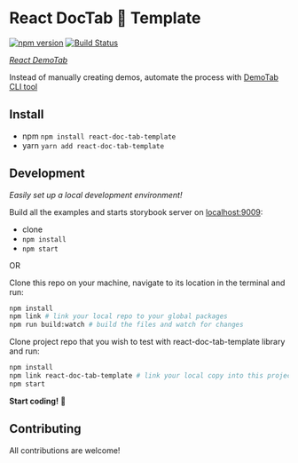 # React DocTab 📑 Template

[![npm version][npm-badge]][npm-url]
[![Build Status][build-badge]][build-url]

_[React DemoTab](https://github.com/mkosir/react-doc-tab)_

Instead of manually creating demos, automate the process with [DemoTab CLI tool](https://github.com/mkosir/react-doc-tab)

## Install

- npm `npm install react-doc-tab-template`
- yarn `yarn add react-doc-tab-template`

## Development

_Easily set up a local development environment!_

Build all the examples and starts storybook server on [localhost:9009](http://localhost:9009):

- clone
- `npm install`
- `npm start`

OR

Clone this repo on your machine, navigate to its location in the terminal and run:

```bash
npm install
npm link # link your local repo to your global packages
npm run build:watch # build the files and watch for changes
```

Clone project repo that you wish to test with react-doc-tab-template library and run:

```bash
npm install
npm link react-doc-tab-template # link your local copy into this project's node_modules
npm start
```

**Start coding!** 🎉

## Contributing

All contributions are welcome!

[npm-url]: https://www.npmjs.com/package/react-doc-tab-template
[npm-badge]: https://img.shields.io/npm/v/react-doc-tab-template.svg
[build-badge]: https://travis-ci.com/mkosir/react-doc-tab-template.svg
[build-url]: https://travis-ci.com/mkosir/react-doc-tab-template
